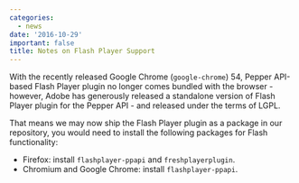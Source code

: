 ```yaml
---
categories:
  - news
date: '2016-10-29'
important: false
title: Notes on Flash Player Support
---
```



With the recently released Google Chrome (`google-chrome`) 54, Pepper API-based Flash Player plugin no longer comes bundled with the browser - however, Adobe has generously released a standalone version of Flash Player plugin for the Pepper API - and released under the terms of LGPL.

That means we may now ship the Flash Player plugin as a package in our repository, you would need to install the following packages for Flash functionality:

- Firefox: install `flashplayer-ppapi` and `freshplayerplugin`.
- Chromium and Google Chrome: install `flashplayer-ppapi`.